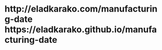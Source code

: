 <h1><a>http://eladkarako.com/manufacturing-date</a><br/>https://eladkarako.github.io/manufacturing-date</a></h1>